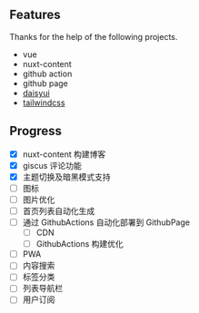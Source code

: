 ## Features

Thanks for the help of the following projects.

- vue
- nuxt-content
- github action
- github page
- [daisyui](https://github.com/saadeghi/daisyui)
- [tailwindcss](https://tailwindcss.com/)

## Progress

- [x] nuxt-content 构建博客
- [x] giscus 评论功能
- [x] 主题切换及暗黑模式支持
- [ ] 图标
- [ ] 图片优化
- [ ] 首页列表自动化生成
- [ ] 通过  GithubActions 自动化部署到 GithubPage
  - [ ] CDN
  - [ ] GithubActions 构建优化
- [ ] PWA
- [ ] 内容搜索
- [ ] 标签分类
- [ ] 列表导航栏
- [ ] 用户订阅 